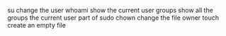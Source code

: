su change the user
whoami show the current user
groups show all the groups the current user part of
sudo chown change the file owner
touch create an empty file
